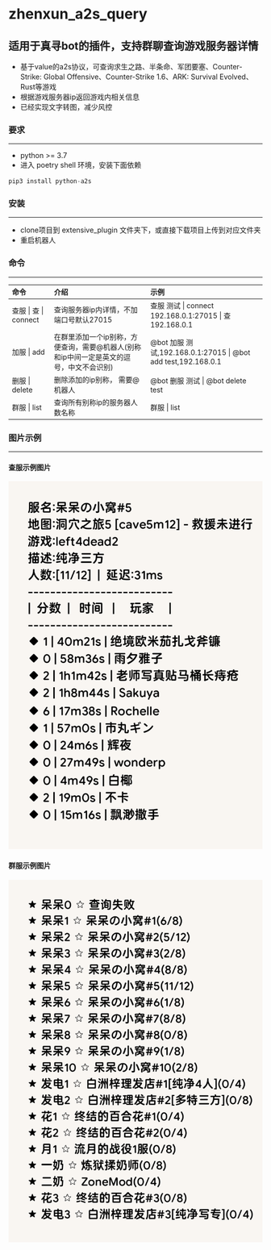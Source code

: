# zhenxun_a2s_query
## 适用于真寻bot的插件，支持群聊查询游戏服务器详情

+ 基于value的a2s协议，可查询求生之路、半条命、军团要塞、Counter-Strike: Global Offensive、Counter-Strike 1.6、ARK: Survival Evolved、Rust等游戏
+ 根据游戏服务器ip返回游戏内相关信息  
+ 已经实现文字转图，减少风控  

### 要求
---

+ python >= 3.7
+ 进入 poetry shell 环境，安装下面依赖

```python
pip3 install python-a2s
```

### 安装
---

+ clone项目到 extensive_plugin 文件夹下，或直接下载项目上传到对应文件夹
+ 重启机器人

### 命令
---

| 命令                   | 介绍                                                         | 示例                                                         |
| :--------------------- | :----------------------------------------------------------- | :----------------------------------------------------------- |
| 查服 \| 查 \|  connect | 查询服务器ip内详情，不加端口号默认27015                      | 查服 测试 \| connect 192.168.0.1:27015 \| 查 192.168.0.1     |
| 加服 \| add            | 在群里添加一个ip别称，方便查询，需要@机器人(别称和ip中间一定是英文的逗号，中文不会识别) | @bot 加服 测试,192.168.0.1:27015 \| @bot add test,192.168.0.1 |
| 删服 \| delete         | 删除添加的ip别称， 需要@机器人                               | @bot 删服 测试 \| @bot delete test                           |
| 群服 \| list           | 查询所有别称ip的服务器人数名称                               | 群服 \| list                                                 |

### 图片示例
---

#### 查服示例图片

![查服](./connect.png)

#### 群服示例图片

![群服](./list.png)
